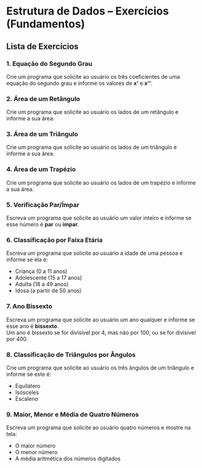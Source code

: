 # Estrutura de Dados – Exercícios (Fundamentos)

## Lista de Exercícios

### 1. Equação do Segundo Grau
Crie um programa que solicite ao usuário os três coeficientes de uma equação do segundo grau e informe os valores de **x’** e **x’’**.

### 2. Área de um Retângulo
Crie um programa que solicite ao usuário os lados de um retângulo e informe a sua área.

### 3. Área de um Triângulo
Crie um programa que solicite ao usuário os lados de um triângulo e informe a sua área.

### 4. Área de um Trapézio
Crie um programa que solicite ao usuário os lados de um trapézio e informe a sua área.

### 5. Verificação Par/Ímpar
Escreva um programa que solicite ao usuário um valor inteiro e informe se esse número é **par** ou **ímpar**.

### 6. Classificação por Faixa Etária
Escreva um programa que solicite ao usuário a idade de uma pessoa e informe se ela é:
- Criança (0 a 11 anos)  
- Adolescente (15 a 17 anos)  
- Adulta (18 a 49 anos)  
- Idosa (a partir de 50 anos)  

### 7. Ano Bissexto
Escreva um programa que solicite ao usuário um ano qualquer e informe se esse ano é **bissexto**.  
Um ano é bissexto se for divisível por 4, mas não por 100, ou se for divisível por 400.

### 8. Classificação de Triângulos por Ângulos
Crie um programa que solicite ao usuário os três ângulos de um triângulo e informe se este é:
- Equilátero  
- Isósceles  
- Escaleno  

### 9. Maior, Menor e Média de Quatro Números
Escreva um programa que solicite ao usuário quatro números e mostre na tela:
- O maior número  
- O menor número  
- A média aritmética dos números digitados  
